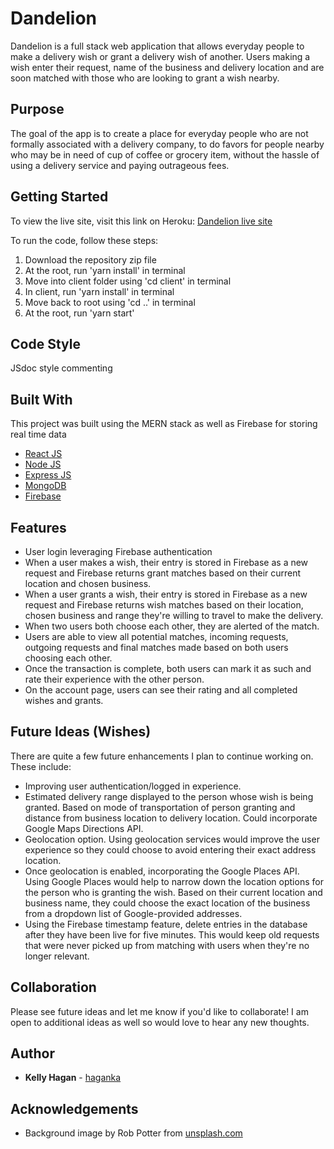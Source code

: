 # Dandelion

Dandelion is a full stack web application that allows everyday people to make a delivery wish or grant a delivery wish of another. Users making a wish enter their request, name of the business and delivery location and are soon matched with those who are looking to grant a wish nearby.

## Purpose
The goal of the app is to create a place for everyday people who are not formally associated with a delivery company, to do favors for people nearby who may be in need of cup of coffee or grocery item, without the hassle of using a delivery service and paying outrageous fees.

## Getting Started
To view the live site, visit this link on Heroku:
[Dandelion live site](https://wish-grant.herokuapp.com/)

To run the code, follow these steps:
1. Download the repository zip file
2. At the root, run 'yarn install' in terminal
3. Move into client folder using 'cd client' in terminal
4. In client, run 'yarn install' in terminal
5. Move back to root using 'cd ..' in terminal
6. At the root, run 'yarn start'

## Code Style
JSdoc style commenting

## Built With
This project was built using the MERN stack as well as Firebase for storing real time data
* [React JS](https://reactjs.org/)
* [Node JS](https://nodejs.org/en//)
* [Express JS](https://expressjs.com//)
* [MongoDB](https://www.mongodb.com/)
* [Firebase](https://firebase.google.com/)

## Features
* User login leveraging Firebase authentication
* When a user makes a wish, their entry is stored in Firebase as a new request and Firebase returns grant matches based on their current location and chosen business.
* When a user grants a wish, their entry is stored in Firebase as a new request and Firebase returns wish matches based on their location, chosen business and range they're willing to travel to make the delivery.
* When two users both choose each other, they are alerted of the match.
* Users are able to view all potential matches, incoming requests, outgoing requests and final matches made based on both users choosing each other.
* Once the transaction is complete, both users can mark it as such and rate their experience with the other person.
* On the account page, users can see their rating and all completed wishes and grants.

## Future Ideas (Wishes)
There are quite a few future enhancements I plan to continue working on. These include:
* Improving user authentication/logged in experience. 
* Estimated delivery range displayed to the person whose wish is being granted. Based on mode of transportation of person granting and distance from business location to delivery location. Could incorporate Google Maps Directions API.
* Geolocation option. Using geolocation services would improve the user experience so they could choose to avoid entering their exact address location.
* Once geolocation is enabled, incorporating the Google Places API. Using Google Places would help to narrow down the location options for the person who is granting the wish. Based on their current location and business name, they could choose the exact location of the business from a dropdown list of Google-provided addresses.
* Using the Firebase timestamp feature, delete entries in the database after they have been live for five minutes. This would keep old requests that were never picked up from matching with users when they're no longer relevant.

## Collaboration
Please see future ideas and let me know if you'd like to collaborate! I am open to additional ideas as well so would love to hear any new thoughts.

## Author
* **Kelly Hagan** - [haganka](https://github.com/haganka)

## Acknowledgements
* Background image by Rob Potter from [unsplash.com](https://unsplash.com)

